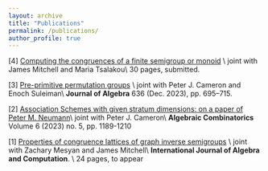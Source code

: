 ```yaml
---
layout: archive
title: "Publications"
permalink: /publications/
author_profile: true
---
```


[4] [Computing the congruences of a finite semigroup or monoid](https://arxiv.org/abs/2302.06295) \\
joint with James Mitchell and Maria Tsalakou\\
30 pages, submitted.

[3] [Pre-primitive permutation groups](https://www.sciencedirect.com/science/article/pii/S0021869323004593) \\
joint with Peter J. Cameron and Enoch Suleiman\\
**Journal of Algebra** 636 (Dec. 2023), pp. 695–715. 

[2] [Association Schemes with given stratum dimensions: on a paper of Peter M. Neumann](https://alco.centre-mersenne.org/articles/10.5802/alco.307/)\\
joint with Peter J. Cameron\\
**Algebraic Combinatorics** Volume 6 (2023) no. 5, pp. 1189-1210

[1] [Properties of congruence lattices of graph inverse semigroups](https://arxiv.org/abs/2108.08277) \\
joint with Zachary Mesyan and James Mitchell\\
**International Journal of Algebra and Computation**. \\
24 pages, to appear
